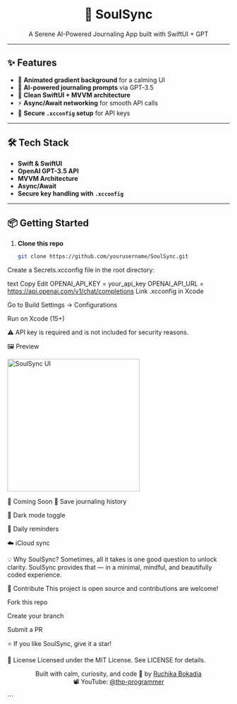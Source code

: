 <h1 align="center">🪷 SoulSync</h1>
<p align="center">
A Serene AI-Powered Journaling App built with SwiftUI + GPT
</p>

---

## ✨ Features
- 🌈 **Animated gradient background** for a calming UI
- 🤖 **AI-powered journaling prompts** via GPT-3.5
- 🧩 **Clean SwiftUI + MVVM architecture**
- ⚡ **Async/Await networking** for smooth API calls
- 🔐 **Secure `.xcconfig` setup** for API keys

---

## 🛠 Tech Stack
- **Swift & SwiftUI**
- **OpenAI GPT-3.5 API**
- **MVVM Architecture**
- **Async/Await**
- **Secure key handling with `.xcconfig`**

---

## 📦 Getting Started
1. **Clone this repo**
   ```bash
   git clone https://github.com/yourusername/SoulSync.git
Create a Secrets.xcconfig file in the root directory:

text
Copy
Edit
OPENAI_API_KEY = your_api_key
OPENAI_API_URL = https://api.openai.com/v1/chat/completions
Link .xcconfig in Xcode

Go to Build Settings → Configurations

Run on Xcode (15+)

⚠️ API key is required and is not included for security reasons.

🖼 Preview

<img src="Screenshot/screenshot.png" alt="SoulSync UI" width="300"/>

🔮 Coming Soon
📝 Save journaling history

🌙 Dark mode toggle

🔔 Daily reminders

☁️ iCloud sync

💡 Why SoulSync?
Sometimes, all it takes is one good question to unlock clarity.
SoulSync provides that — in a minimal, mindful, and beautifully coded experience.

🤝 Contribute
This project is open source and contributions are welcome!

Fork this repo

Create your branch

Submit a PR

⭐ If you like SoulSync, give it a star!

📜 License
Licensed under the MIT License. See LICENSE for details.

<p align="center"> Built with calm, curiosity, and code 💖 by <a href="https://www.linkedin.com/in/ruchikabokadia/">Ruchika Bokadia</a> <br> 📽️ YouTube: <a href="https://www.youtube.com/@thp-programmer">@thp-programmer</a> </p> ```
